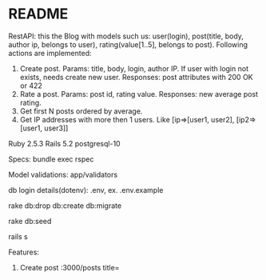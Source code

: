 # README
RestAPI: this the Blog with models such us: user(login), post(title, body, author ip, belongs to user), rating(value[1..5], belongs to post). Following actions are implemented:
1. Create post. Params: title, body, login, author IP. If user with login not exists, needs create new user. Responses: post attributes with 200 OK or 422
2. Rate a post. Params: post id, rating value. Responses: new average post rating.
3. Get first N posts ordered by average.
4. Get IP addresses with more then 1 users. Like [ip=>[user1, user2], [ip2=>[user1, user3]]


Ruby 2.5.3
Rails 5.2
postgresql-10

Specs: bundle exec rspec

Model validations: app/validators

db login details(dotenv): .env, ex. .env.example

rake db:drop db:create db:migrate

rake db:seed

rails s

Features:

1. Create post  :3000/posts title=<title> body=<body> login=<login>
2. Rate post  :3000/posts/<id поста>/ratings value=<value>
3. Get first N posts ordered by average  :3000/top/<N>
4. Get IP addresses with more then 1 users   :3000/ips
